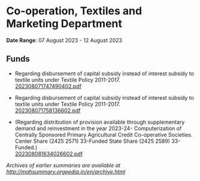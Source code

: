 # Co-operation, Textiles and Marketing Department

**Date Range**: 07 August 2023 - 12 August 2023


## Funds
- Regarding disbursement of capital subsidy instead of interest subsidy to textile units under Textile Policy 2011-2017.\
  [202308071747490402.pdf](https://gr.maharashtra.gov.in/Site/Upload/Government%20Resolutions/English/202308071747490402.pdf)

- Regarding disbursement of capital subsidy instead of interest subsidy to textile units under Textile Policy 2011-2017.\
  [202308071758136602.pdf](https://gr.maharashtra.gov.in/Site/Upload/Government%20Resolutions/English/202308071758136602.pdf)

- (Regarding distribution of provision available through supplementary demand and reinvestment in the year 2023-24- Computerization of Centrally Sponsored Primary Agricultural Credit Co-operative Societies. Center Share (2425 2571) 33-Funded State Share (2425 2589) 33-Funded.)\
  [202308081634026602.pdf](https://gr.maharashtra.gov.in/Site/Upload/Government%20Resolutions/English/202308081634026602.pdf)


*Archives of earlier summaries are available at http://mahsummary.orgpedia.in/en/archive.html*